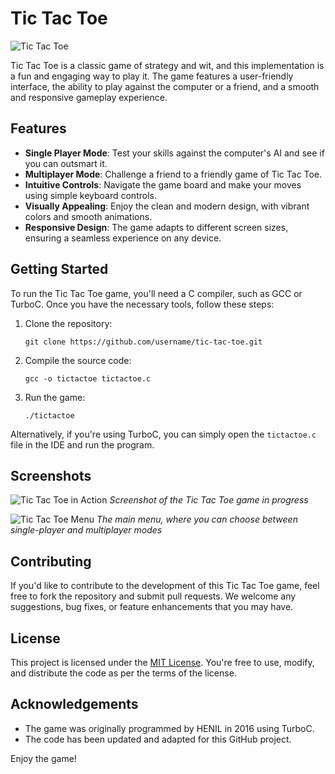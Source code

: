 # Tic Tac Toe

![Tic Tac Toe](https://i.imgur.com/4lwzRer.png)

Tic Tac Toe is a classic game of strategy and wit, and this implementation is a fun and engaging way to play it. The game features a user-friendly interface, the ability to play against the computer or a friend, and a smooth and responsive gameplay experience.

## Features

- **Single Player Mode**: Test your skills against the computer's AI and see if you can outsmart it.
- **Multiplayer Mode**: Challenge a friend to a friendly game of Tic Tac Toe.
- **Intuitive Controls**: Navigate the game board and make your moves using simple keyboard controls.
- **Visually Appealing**: Enjoy the clean and modern design, with vibrant colors and smooth animations.
- **Responsive Design**: The game adapts to different screen sizes, ensuring a seamless experience on any device.

## Getting Started

To run the Tic Tac Toe game, you'll need a C compiler, such as GCC or TurboC. Once you have the necessary tools, follow these steps:

1. Clone the repository:

   ```
   git clone https://github.com/username/tic-tac-toe.git
   ```

2. Compile the source code:

   ```
   gcc -o tictactoe tictactoe.c
   ```

3. Run the game:

   ```
   ./tictactoe
   ```

Alternatively, if you're using TurboC, you can simply open the `tictactoe.c` file in the IDE and run the program.

## Screenshots

![Tic Tac Toe in Action](https://i.imgur.com/mZcPHwo.png)
*Screenshot of the Tic Tac Toe game in progress*

![Tic Tac Toe Menu](https://i.imgur.com/PgxiD6h.png)
*The main menu, where you can choose between single-player and multiplayer modes*

## Contributing

If you'd like to contribute to the development of this Tic Tac Toe game, feel free to fork the repository and submit pull requests. We welcome any suggestions, bug fixes, or feature enhancements that you may have.

## License

This project is licensed under the [MIT License](LICENSE). You're free to use, modify, and distribute the code as per the terms of the license.

## Acknowledgements

- The game was originally programmed by HENIL in 2016 using TurboC.
- The code has been updated and adapted for this GitHub project.

Enjoy the game!
